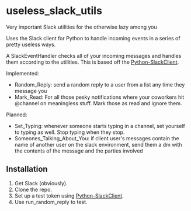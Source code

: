 # useless_slack_utils
Very important Slack utilities for the otherwise lazy among you

Uses the Slack client for Python to handle incoming events in a series of pretty useless ways.

A SlackEventHandler checks all of your incoming messages and handles them according to the utilities. This is based off the [Python-SlackClient](https://slackapi.github.io/python-slackclient/index.html).

Implemented:
  - Random_Reply: send a random reply to a user from a list any time they message you
  - Mark_Read: For all those pesky notifications where your coworkers hit @channel on meaningless stuff. Mark those as read and ignore them.
  
Planned:
  - Set_Typing: whenever someone starts typing in a channel, set yourself to typing as well. Stop typing when they stop.
  - Someones_Talking_About_You: if client user's messages contain the name of another user on the slack environment, send them a dm with the contents of the message and the parties involved

## Installation

1. Get Slack (obviously).
2. Clone the repo.
3. Set up a test token using [Python-SlackClient](https://slackapi.github.io/python-slackclient/auth.html#test-tokens).
4. Use run_random_reply to test.
